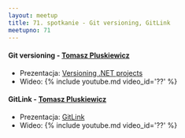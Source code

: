 ```yaml
---
layout: meetup
title: 71. spotkanie - Git versioning, GitLink
meetupno: 71
---
```


#### Git versioning  - [Tomasz Pluskiewicz](http://t-code.pl)
* Prezentacja: [Versioning .NET projects](http://git-versioning.t-code.pl)
* Wideo: {% include youtube.md video_id='??' %}

#### GitLink - [Tomasz Pluskiewicz](http://t-code.pl)
* Prezentacja: [GitLink](https://http://gitlink.t-code.pl/)
* Wideo:  {% include youtube.md video_id='??' %}
